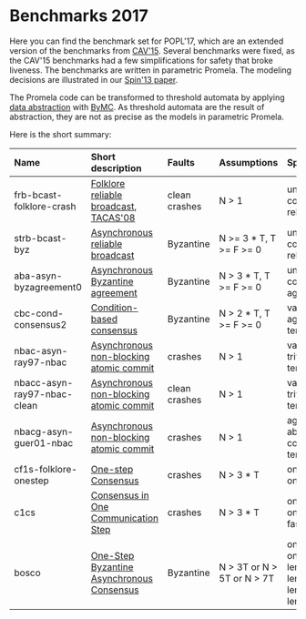 Benchmarks 2017
=========================

Here you can find the benchmark set for POPL'17, which are an extended version
of the benchmarks from [CAV'15](../cav15). Several benchmarks were fixed, as
the CAV'15 benchmarks had a few simplifications for safety that broke liveness.
The benchmarks are written in parametric Promela. The modeling decisions are
illustrated in our [Spin'13
paper](http://forsyte.at/wp-content/uploads/spin13.pdf).

The Promela code can be transformed to threshold automata by applying [data
abstraction](http://www.cs.utexas.edu/users/hunt/FMCAD/FMCAD13/papers/10-Model-Checking-Fault-Tolerant-Distributed-Algo.pdf)
with [ByMC](http://forsyte.at/software/bymc/). As threshold automata are the
result of abstraction, they are not as precise as the models in parametric
Promela.

Here is the short summary:

 Name      | Short description      | Faults | Assumptions | Specifications
 :---------|:-----------------------|:-------|:------------|:--------------
 frb-bcast-folklore-crash | [Folklore reliable broadcast](http://dl.acm.org/citation.cfm?id=226647), [TACAS'08](http://link.springer.com/chapter/10.1007/978-3-540-78800-3_22) | clean crashes | N > 1 | unforgeability, correctness, relay, tacas08
 strb-bcast-byz | [Asynchronous reliable broadcast](http://link.springer.com/article/10.1007/BF01667080) | Byzantine    | N >= 3 * T, T >= F >= 0 | unforgeability, correctness, relay
 aba-asyn-byzagreement0 | [Asynchronous Byzantine agreement](http://dl.acm.org/citation.cfm?id=214134) | Byzantine | N > 3 * T, T >= F >= 0 | unforgeability, correctness, agreement
 cbc-cond-consensus2 | [Condition-based consensus](http://www.computer.org/csdl/proceedings/dsn/2003/1952/00/19520541.pdf) | Byzantine | N > 2 * T, T >= F >= 0 | validity, agreement, termination
 nbac-asyn-ray97-nbac | [Asynchronous non-blocking atomic commit](http://ieeexplore.ieee.org/xpls/abs_all.jsp?arnumber=648067) | crashes    | N > 1 | validity, non-triviality, termination
 nbacc-asyn-ray97-nbac-clean | [Asynchronous non-blocking atomic commit](http://ieeexplore.ieee.org/xpls/abs_all.jsp?arnumber=648067) | clean crashes    | N > 1 | validity, non-triviality, termination
 nbacg-asyn-guer01-nbac | [Asynchronous non-blocking atomic commit](http://citeseerx.ist.psu.edu/viewdoc/download?doi=10.1.1.42.9764&rep=rep1&type=pdf) | crashes    | N > 1 | agreement, abort_validity, commit_validity, termination
 cf1s-folklore-onestep | [One-step Consensus](http://ieeexplore.ieee.org/xpls/abs_all.jsp?arnumber=1633503) | crashes    | N > 3 * T | one_step0, one_step1
 c1cs | [Consensus in One Communication Step](http://link.springer.com/chapter/10.1007/3-540-44743-1_4) | crashes    | N > 3 * T | one_step0, one_step1, fast0, fast1
 bosco | [One-Step Byzantine Asynchronous Consensus](http://link.springer.com/chapter/10.1007/978-3-540-87779-0_30) | Byzantine    | N > 3T or N > 5T or N > 7T | one_step0, one_step1, lemma3_0, lemma3_1, lemma4_0, lemma4_1

